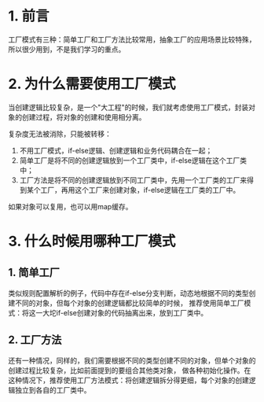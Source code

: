 
# 1. 前言
工厂模式有三种：简单工厂和工厂方法比较常用，抽象工厂的应用场景比较特殊，所以很少用到，不是我们学习的重点。

# 2. 为什么需要使用工厂模式
当创建逻辑比较复杂，是一个"大工程"的时候，我们就考虑使用工厂模式，封装对象的创建过程，将对象的创建和使用相分离。

复杂度无法被消除，只能被转移：
1. 不用工厂模式，if-else逻辑、创建逻辑和业务代码耦合在一起；
2. 简单工厂是将不同的创建逻辑放到一个工厂类中，if-else逻辑在这个工厂类中；
3. 工厂方法是将不同的创建逻辑放到不同工厂类中，先用一个工厂类的工厂来得到某个工厂，再用这个工厂来创建对象，if-else逻辑在工厂类的工厂中。

如果对象可以复用，也可以用map缓存。

# 3. 什么时候用哪种工厂模式
## 1. 简单工厂 
类似规则配置解析的例子，代码中存在if-else分支判断，动态地根据不同的类型创建不同的对象，但每个对象的创建逻辑都比较简单的时候，
推荐使用简单工厂模式：将这一大坨if-else创建对象的代码抽离出来，放到工厂类中。

## 2. 工厂方法
还有一种情况，同样的，我们需要根据不同的类型创建不同的对象，但单个对象的创建过程比较复杂，比如前面提到的要组合其他类对象，
做各种初始化操作。在这种情况下，推荐使用工厂方法模式：将创建逻辑拆分得更细，每个对象的创建逻辑独立到各自的工厂类中。


